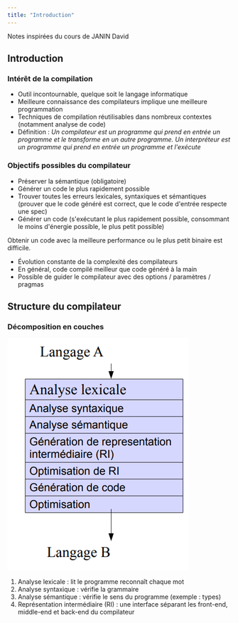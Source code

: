 ```yaml
---
title: "Introduction"
---
```


Notes inspirées du cours de JANIN David

## <i class="fas fa-laptop"></i> Introduction

### Intérêt de la compilation

+ Outil incontournable, quelque soit le langage informatique
+ Meilleure connaissance des compilateurs implique une meilleure programmation
+ Techniques de compilation réutilisables dans nombreux contextes (notamment
  analyse de code)
+ Définition : *Un compilateur est un programme qui prend en entrée un programme
  et le transforme en un autre programme. Un interpréteur est un programme qui
  prend en entrée un programme et l'exécute*

### Objectifs possibles du compilateur

+ Préserver la sémantique (obligatoire)
+ Générer un code le plus rapidement possible
+ Trouver toutes les erreurs lexicales, syntaxiques et sémantiques (prouver que
  le code généré est correct, que le code d'entrée respecte une spec)
+ Générer un code (s'exécutant le plus rapidement possible, consommant le moins
  d'énergie possible, le plus petit possible)

Obtenir un code avec la meilleure performance ou le plus petit binaire est
difficile.

+ Évolution constante de la complexité des compilateurs
+ En général, code compilé meilleur que code généré à la main
+ Possible de guider le compilateur avec des options / paramètres / pragmas

## <i class="fas fa-laptop"></i> Structure du compilateur

### Décomposition en couches

![](./img/compil.png)

1. Analyse lexicale : lit le programme reconnaît chaque mot
2. Analyse syntaxique : vérifie la grammaire
3. Analyse sémantique : vérifie le sens du programme (exemple : types)
4. Représentation intermédiaire (RI) : une interface séparant les front-end,
   middle-end et back-end du compilateur
